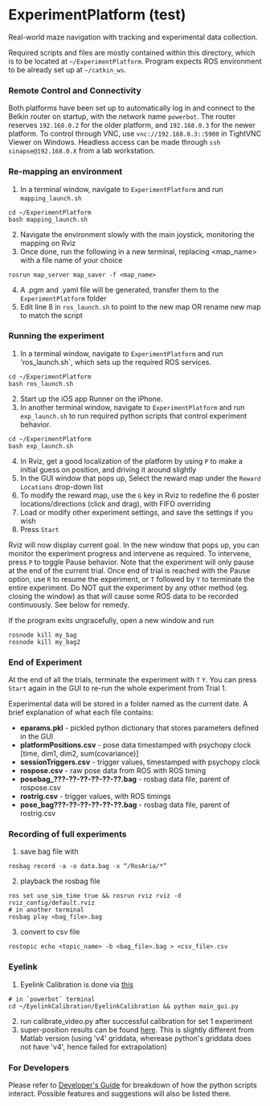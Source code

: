 # ExperimentPlatform (test)
Real-world maze navigation with tracking and experimental data collection.

Required scripts and files are mostly contained within this directory, which is to be located at `~/ExperimentPlatform`. Program expects ROS environment to be already set up at `~/catkin_ws`.

### Remote Control and Connectivity

Both platforms have been set up to automatically log in and connect to the Belkin router on startup, with the network name `powerbot`. The router reserves `192.168.0.2` for the older platform, and `192.168.0.3` for the newer platform. To control through VNC, use `vnc://192.168.0.3::5900` in TightVNC Viewer on Windows. Headless access can be made through `ssh sinapse@192.168.0.X` from a lab workstation.

### Re-mapping an environment

1. In a terminal window, navigate to `ExperimentPlatform` and run `mapping_launch.sh`
```
cd ~/ExperimentPlatform
bash mapping_launch.sh
```
2. Navigate the environment slowly with the main joystick, monitoring the mapping on Rviz
3. Once done, run the following in a new terminal, replacing <map_name> with a file name of your choice
```
rosrun map_server map_saver -f <map_name>
```
4. A .pgm and .yaml file will be generated, transfer them to the `ExperimentPlatform` folder
5. Edit line 8 in `ros_launch.sh` to point to the new map OR rename new map to match the script

### Running the experiment

1. In a terminal window, navigate to `ExperimentPlatform` and run 'ros_launch.sh`, which sets up the required ROS services.
```
cd ~/ExperimentPlatform
bash ros_launch.sh
```
2. Start up the iOS app Runner on the iPhone. 
3. In another terminal window, navigate to `ExperimentPlatform` and run `exp_launch.sh` to run required python scripts that control experiment behavior.
```
cd ~/ExperimentPlatform
bash exp_launch.sh
```
4. In Rviz, get a good localization of the platform by using `P` to make a initial guess on position, and driving it around slightly
5. In the GUI window that pops up, Select the reward map under the `Reward Locations` drop-down list
6. To modify the reward map, use the `G` key in Rviz to redefine the 6 poster locations/directions (click and drag), with FIFO overriding
7. Load or modify other experiment settings, and save the settings if you wish
8. Press `Start`

Rviz will now display current goal. In the new window that pops up, you can monitor the experiment progress and intervene as required. To intervene, press `P` to toggle Pause behavior. Note that the experiment will only pause at the end of the current trial. Once end of trial is reached with the Pause option, use `R` to resume the experiment, or `T` followed by `Y` to terminate the entire experiment. Do NOT quit the experiment by any other method (eg. closing the window) as that will cause some ROS data to be recorded continuously. See below for remedy. 

If the program exits ungracefully, open a new window and run
```
rosnode kill my_bag
rosnode kill my_bag2
```

### End of Experiment

At the end of all the trials, terminate the experiment with `T` `Y`. You can press `Start` again in the GUI to re-run the whole experiment from Trial 1.

Experimental data will be stored in a folder named as the current date. A brief explanation of what each file contains:

* **eparams.pkl** - pickled python dictionary that stores parameters defined in the GUI
* **platformPositions.csv** - pose data timestamped with psychopy clock [time, dim1, dim2, sum(covariance)]
* **sessionTriggers.csv** - trigger values, timestamped with psychopy clock
* **rospose.csv** - raw pose data from ROS with ROS timing
* **posebag_???-??-??-??-??-??.bag** - rosbag data file, parent of rospose.csv
* **rostrig.csv** - trigger values, with ROS timings
* **pose_bag???-??-??-??-??-??.bag** - rosbag data file, parent of rostrig.csv

### Recording of full experiments
1. save bag file with 
```
rosbag record -a -o data.bag -x “/RosAria/*”
```
2. playback the rosbag file
```
ros set use_sim_time true && rosrun rviz rviz -d rviz_config/default.rviz
# in another terminal
rosbag play <bag_file>.bag
```
3. convert to csv file
```
rostopic echo <topic_name> -b <bag_file>.bag > <csv_file>.csv
```

### Eyelink
1. Eyelink Calibration is done via [this](https://github.com/grero/EyelinkCalibration)
```
# in `powerbot` terminal
cd ~/EyelinkCalibration/EyelinkCalibration && python main_gui.py
```
2. run calibrate_video.py after successful calibration for set 1 experiment
3. super-position results can be found [here](https://github.com/ndhuu/fyp_result/blob/main/eyelink.ipynb). This is slightly different from Matlab version (using 'v4' griddata, wherease python's griddata does not have 'v4', hence failed for extrapolation)


### For Developers

Please refer to [Developer's Guide](../../wiki/Developer's-Guide)
 for breakdown of how the python scripts interact. Possible features and suggestions will also be listed there.


